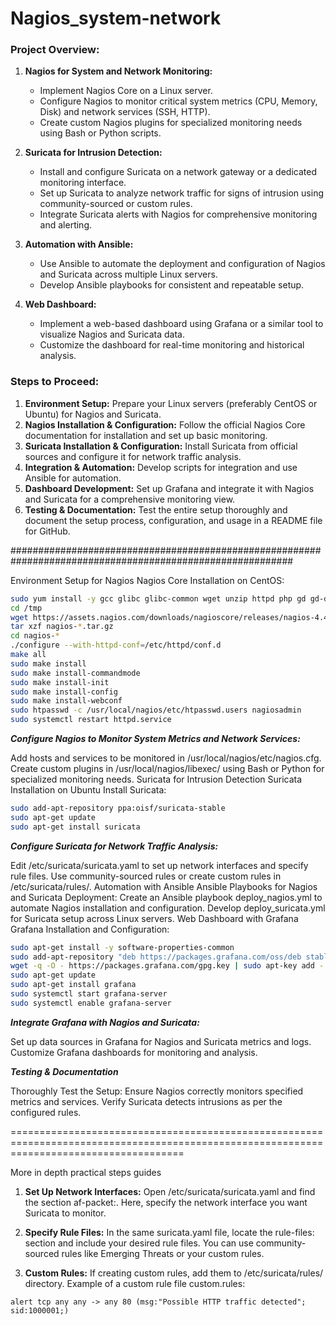 # Nagios_system-network

### Project Overview:
1. **Nagios for System and Network Monitoring:**
   - Implement Nagios Core on a Linux server.
   - Configure Nagios to monitor critical system metrics (CPU, Memory, Disk) and network services (SSH, HTTP).
   - Create custom Nagios plugins for specialized monitoring needs using Bash or Python scripts.

2. **Suricata for Intrusion Detection:**
   - Install and configure Suricata on a network gateway or a dedicated monitoring interface.
   - Set up Suricata to analyze network traffic for signs of intrusion using community-sourced or custom rules.
   - Integrate Suricata alerts with Nagios for comprehensive monitoring and alerting.

3. **Automation with Ansible:**
   - Use Ansible to automate the deployment and configuration of Nagios and Suricata across multiple Linux servers.
   - Develop Ansible playbooks for consistent and repeatable setup.

4. **Web Dashboard:**
   - Implement a web-based dashboard using Grafana or a similar tool to visualize Nagios and Suricata data.
   - Customize the dashboard for real-time monitoring and historical analysis.

### Steps to Proceed:
1. **Environment Setup:** Prepare your Linux servers (preferably CentOS or Ubuntu) for Nagios and Suricata.
2. **Nagios Installation & Configuration:** Follow the official Nagios Core documentation for installation and set up basic monitoring.
3. **Suricata Installation & Configuration:** Install Suricata from official sources and configure it for network traffic analysis.
4. **Integration & Automation:** Develop scripts for integration and use Ansible for automation.
5. **Dashboard Development:** Set up Grafana and integrate it with Nagios and Suricata for a comprehensive monitoring view.
6. **Testing & Documentation:** Test the entire setup thoroughly and document the setup process, configuration, and usage in a README file for GitHub.

###########################################################################################################


Environment Setup for Nagios
Nagios Core Installation on CentOS:

```bash
sudo yum install -y gcc glibc glibc-common wget unzip httpd php gd gd-devel perl postfix
cd /tmp
wget https://assets.nagios.com/downloads/nagioscore/releases/nagios-4.4.6.tar.gz
tar xzf nagios-*.tar.gz
cd nagios-*
./configure --with-httpd-conf=/etc/httpd/conf.d
make all
sudo make install
sudo make install-commandmode
sudo make install-init
sudo make install-config
sudo make install-webconf
sudo htpasswd -c /usr/local/nagios/etc/htpasswd.users nagiosadmin
sudo systemctl restart httpd.service
```

***Configure Nagios to Monitor System Metrics and Network Services:***

Add hosts and services to be monitored in /usr/local/nagios/etc/nagios.cfg.
Create custom plugins in /usr/local/nagios/libexec/ using Bash or Python for specialized monitoring needs.
Suricata for Intrusion Detection
Suricata Installation on Ubuntu
Install Suricata:

```bash
sudo add-apt-repository ppa:oisf/suricata-stable
sudo apt-get update
sudo apt-get install suricata
```
***Configure Suricata for Network Traffic Analysis:***

Edit /etc/suricata/suricata.yaml to set up network interfaces and specify rule files.
Use community-sourced rules or create custom rules in /etc/suricata/rules/.
Automation with Ansible
Ansible Playbooks for Nagios and Suricata Deployment:
Create an Ansible playbook deploy_nagios.yml to automate Nagios installation and configuration.
Develop deploy_suricata.yml for Suricata setup across Linux servers.
Web Dashboard with Grafana
Grafana Installation and Configuration:

```bash
sudo apt-get install -y software-properties-common
sudo add-apt-repository "deb https://packages.grafana.com/oss/deb stable main"
wget -q -O - https://packages.grafana.com/gpg.key | sudo apt-key add -
sudo apt-get update
sudo apt-get install grafana
sudo systemctl start grafana-server
sudo systemctl enable grafana-server
```

***Integrate Grafana with Nagios and Suricata:***

Set up data sources in Grafana for Nagios and Suricata metrics and logs.
Customize Grafana dashboards for monitoring and analysis.

***Testing & Documentation***

Thoroughly Test the Setup:
Ensure Nagios correctly monitors specified metrics and services.
Verify Suricata detects intrusions as per the configured rules.


==========================================================================================================================================

More in depth practical steps guides

1. **Set Up Network Interfaces:**
Open /etc/suricata/suricata.yaml and find the section af-packet:. Here, specify the network interface you want Suricata to monitor.

2. **Specify Rule Files:**
In the same suricata.yaml file, locate the rule-files: section and include your desired rule files. You can use community-sourced rules like Emerging Threats or your custom rules.

3. **Custom Rules:**
If creating custom rules, add them to /etc/suricata/rules/ directory. Example of a custom rule file custom.rules:
```
alert tcp any any -> any 80 (msg:"Possible HTTP traffic detected"; sid:1000001;)
```
